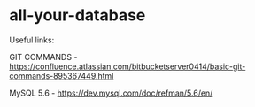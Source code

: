 # all-your-database

Useful links:

GIT COMMANDS - https://confluence.atlassian.com/bitbucketserver0414/basic-git-commands-895367449.html

MySQL 5.6 - https://dev.mysql.com/doc/refman/5.6/en/